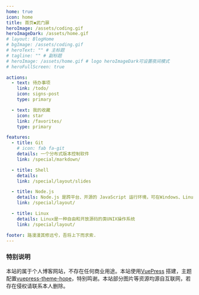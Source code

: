 ```yaml
---
home: true
icon: home
title: 首页◾武门扉
heroImage: /assets/coding.gif
heroImageDark: /assets/home.gif
# layout: BlogHome
# bgImage: /assets/coding.gif
# heroText: "" # 主标题
# tagline: "" # 副标题
# heroImage: /assets/home.gif # logo heroImageDark可设置夜间模式
# heroFullScreen: true

actions:
  - text: 待办事项
    link: /todo/
    icon: signs-post
    type: primary

  - text: 我的收藏
    icon: star
    link: /favorites/
    type: primary

features:
  - title: Git
    # icon: fab fa-git
    details: 一个分布式版本控制软件
    link: /special/markdown/

  - title: Shell
    details: 
    link: /special/layout/slides

  - title: Node.js
    details: Node.js 是跨平台、开源的 JavaScript 运行环境，可在Windows、Linux、macOS 等操作系统上运行。Node.js 由 OpenJS Foundation 持有和维护，亦为Linux 基金会的项目
    link: /special/layout/

  - title: Linux
    details: Linux是一种自由和开放源码的类UNIX操作系统
    link: /special/layout/

footer: 路漫漫其修远兮，吾将上下而求索.
---
```


### 特别说明

本站的属于个人博客网站，不存在任何商业用途。本站使用[VuePress](https://github.com/vuejs/vuepress) 搭建，主题配置[vuepress-theme-hope](https://github.com/vuepress-theme-hope/vuepress-theme-hope)，特别鸣谢。本站部分图片等资源均源自互联网，若存在侵权请联系本人删除。
